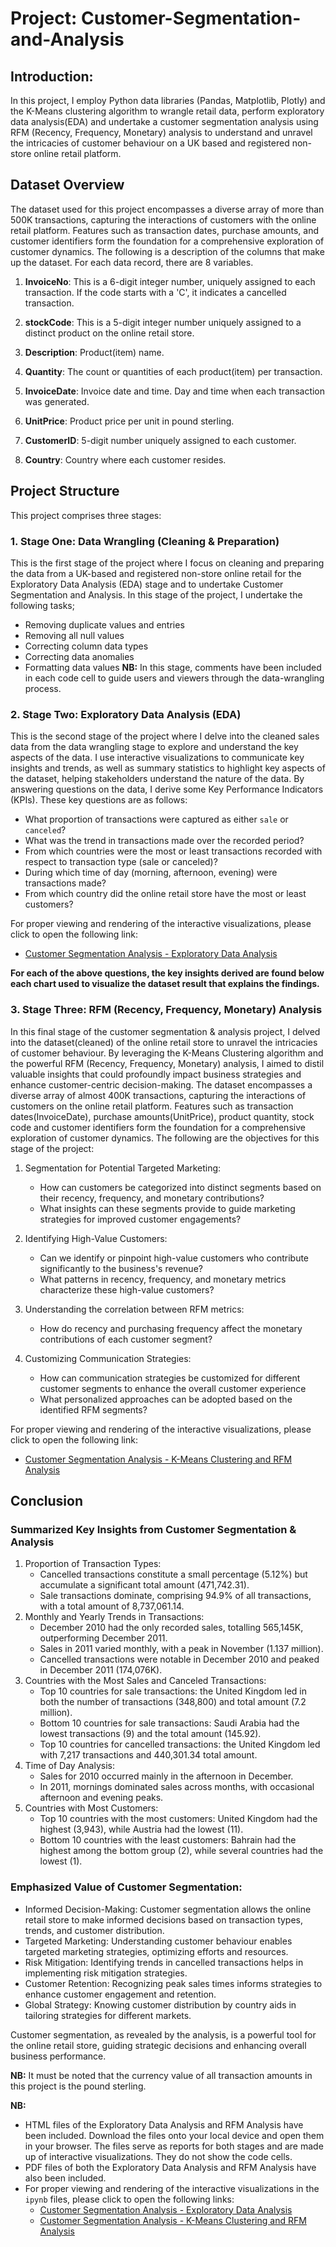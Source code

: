 # Project: Customer-Segmentation-and-Analysis
## Introduction:
In this project, I employ Python data libraries (Pandas, Matplotlib, Plotly) and the K-Means clustering algorithm to wrangle retail data, perform exploratory data analysis(EDA) and undertake a customer segmentation analysis using RFM (Recency, Frequency, Monetary) analysis to understand and unravel the intricacies of customer behaviour on a UK based and registered non-store online retail platform.

## Dataset Overview
The dataset used for this project encompasses a diverse array of more than 500K transactions, capturing the interactions of customers with the online retail platform. Features such as transaction dates, purchase amounts, and customer identifiers form the foundation for a comprehensive exploration of customer dynamics.
The following is a description of the columns that make up the dataset. For each data record, there are 8 variables.
1. __InvoiceNo__: This is a 6-digit integer number, uniquely assigned to each transaction.
                  If the code starts with a 'C', it indicates a cancelled transaction.
   
2. __stockCode__: This is a 5-digit integer number uniquely assigned to a distinct product on the online retail store.

3. __Description__: Product(item) name.

4. __Quantity__: The count or quantities of each product(item) per transaction.

5. __InvoiceDate__: Invoice date and time. Day and time when each transaction was generated.

6. __UnitPrice__: Product price per unit in pound sterling.

7. __CustomerID__: 5-digit number uniquely assigned to each customer.

8. __Country__: Country where each customer resides.

## Project Structure
This project comprises three stages:
### 1. Stage One: Data Wrangling (Cleaning & Preparation)
This is the first stage of the project where I focus on cleaning and preparing the data from a UK-based and registered non-store online retail for the Exploratory Data Analysis (EDA) stage and to undertake Customer Segmentation and Analysis. In this stage of the project, I undertake the following tasks;
- Removing duplicate values and entries
- Removing all null values
- Correcting column data types
- Correcting data anomalies
- Formatting data values
__NB:__ In this stage, comments have been included in each code cell to guide users and viewers through the data-wrangling process.

### 2. Stage Two: Exploratory Data Analysis (EDA)
This is the second stage of the project where I delve into the cleaned sales data from the data wrangling stage to explore and understand the key aspects of the data. I use interactive visualizations to communicate key insights and trends, as well as summary statistics to highlight key aspects of the dataset, helping stakeholders understand the nature of the data.
By answering questions on the data, I derive some Key Performance Indicators (KPIs). These key questions are as follows:
- What proportion of transactions were captured as either `sale` or `canceled`?
- What was the trend in transactions made over the recorded period?
- From which countries were the most or least transactions recorded with respect to transaction type (sale or canceled)?
- During which time of day (morning, afternoon, evening) were transactions made?
- From which country did the online retail store have the most or least customers?

For proper viewing and rendering of the interactive visualizations, please click to open the following link:
  - [Customer Segmentation Analysis - Exploratory Data Analysis](https://nbviewer.org/github/GameliKofiJerome/Customer-Segmentation-and-Analysis/blob/main/Customer%20Segmentation%20Analysis%20-%20Exploratory%20Data%20Analysis.ipynb)
  
__For each of the above questions, the key insights derived are found below each chart used to visualize the dataset result that explains the findings.__

### 3. Stage Three: RFM (Recency, Frequency, Monetary) Analysis
In this final stage of the customer segmentation & analysis project, I delved into the dataset(cleaned) of the online retail store to unravel the intricacies of customer behaviour. By leveraging the K-Means Clustering algorithm and the powerful RFM (Recency, Frequency, Monetary) analysis, I aimed to distil valuable insights that could profoundly impact business strategies and enhance customer-centric decision-making.
The dataset encompasses a diverse array of almost 400K transactions, capturing the interactions of customers on the online retail platform. Features such as transaction dates(InvoiceDate), purchase amounts(UnitPrice), product quantity, stock code and customer identifiers form the foundation for a comprehensive exploration of customer dynamics.
The following are the objectives for this stage of the project:
1. Segmentation for Potential Targeted Marketing:
    - How can customers be categorized into distinct segments based on their recency, frequency, and monetary contributions?
    - What insights can these segments provide to guide marketing strategies for improved customer engagements?

2. Identifying High-Value Customers:
    - Can we identify or pinpoint high-value customers who contribute significantly to the business's revenue?
    - What patterns in recency, frequency, and monetary metrics characterize these high-value customers?
  
3. Understanding the correlation between RFM metrics:
    - How do recency and purchasing frequency affect the monetary contributions of each customer segment?

4. Customizing Communication Strategies:
    - How can communication strategies be customized for different customer segments to enhance the overall customer experience
    - What personalized approaches can be adopted based on the identified RFM segments?
   
For proper viewing and rendering of the interactive visualizations, please click to open the following link:
  - [Customer Segmentation Analysis - K-Means Clustering and RFM Analysis](https://nbviewer.org/github/GameliKofiJerome/Customer-Segmentation-and-Analysis/blob/main/Customer%20Segmentation%20Analysis%20-%20K-Means%20Clustering%20and%20RFM%20Analysis.ipynb)

## Conclusion
### Summarized Key Insights from Customer Segmentation & Analysis
1. Proportion of Transaction Types:
    - Cancelled transactions constitute a small percentage (5.12%) but accumulate a significant total amount (471,742.31).
    - Sale transactions dominate, comprising 94.9% of all transactions, with a total amount of 8,737,061.14.
2. Monthly and Yearly Trends in Transactions:
    - December 2010 had the only recorded sales, totalling 565,145K, outperforming December 2011.
    - Sales in 2011 varied monthly, with a peak in November (1.137 million).
    - Cancelled transactions were notable in December 2010 and peaked in December 2011 (174,076K).
3. Countries with the Most Sales and Canceled Transactions:
    - Top 10 countries for sale transactions: the United Kingdom led in both the number of transactions (348,800) and total amount (7.2 million).
    - Bottom 10 countries for sale transactions: Saudi Arabia had the lowest transactions (9) and the total amount (145.92).
    - Top 10 countries for cancelled transactions: the United Kingdom led with 7,217 transactions and 440,301.34 total amount.
4. Time of Day Analysis:
    - Sales for 2010 occurred mainly in the afternoon in December.
    - In 2011, mornings dominated sales across months, with occasional afternoon and evening peaks.
5. Countries with Most Customers:
    - Top 10 countries with the most customers: United Kingdom had the highest (3,943), while Austria had the lowest (11).
    - Bottom 10 countries with the least customers: Bahrain had the highest among the bottom group (2), while several countries had the lowest (1).
    
### Emphasized Value of Customer Segmentation:
  - Informed Decision-Making: Customer segmentation allows the online retail store to make informed decisions based on transaction types, trends, and customer distribution.
  - Targeted Marketing: Understanding customer behaviour enables targeted marketing strategies, optimizing efforts and resources.
  - Risk Mitigation: Identifying trends in cancelled transactions helps in implementing risk mitigation strategies.
  - Customer Retention: Recognizing peak sales times informs strategies to enhance customer engagement and retention.
  - Global Strategy: Knowing customer distribution by country aids in tailoring strategies for different markets.
    
Customer segmentation, as revealed by the analysis, is a powerful tool for the online retail store, guiding strategic decisions and enhancing overall business performance.

__NB:__ It must be noted that the currency value of all transaction amounts in this project is the pound sterling.

__NB:__ 
- HTML files of the Exploratory Data Analysis and RFM Analysis have been included. Download the files onto your local device and open them in your browser. The files serve as reports for both stages and are made up of interactive visualizations. They do not show the code cells.
- PDF files of both the Exploratory Data Analysis and RFM Analysis have also been included.
- For proper viewing and rendering of the interactive visualizations in the `ipynb` files, please click to open the following links:
  - [Customer Segmentation Analysis - Exploratory Data Analysis](https://nbviewer.org/github/GameliKofiJerome/Customer-Segmentation-and-Analysis/blob/main/Customer%20Segmentation%20Analysis%20-%20Exploratory%20Data%20Analysis.ipynb)
  - [Customer Segmentation Analysis - K-Means Clustering and RFM Analysis](https://nbviewer.org/github/GameliKofiJerome/Customer-Segmentation-and-Analysis/blob/main/Customer%20Segmentation%20Analysis%20-%20K-Means%20Clustering%20and%20RFM%20Analysis.ipynb)
